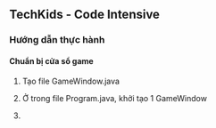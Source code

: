 ## TechKids - Code Intensive
### Hướng dẫn thực hành
#### Chuẩn bị cửa sổ game

1. Tạo file GameWindow.java


2. Ở trong file Program.java, khởi tạo 1 GameWindow

3. 